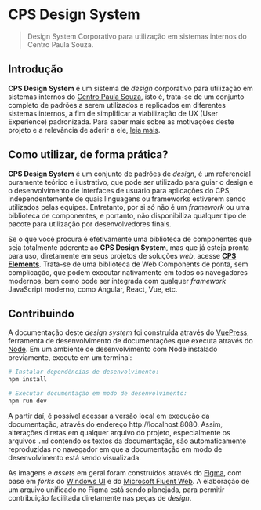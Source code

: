 # CPS Design System

> Design System Corporativo para utilização em sistemas internos do Centro Paula Souza.

## Introdução

**CPS Design System** é um sistema de _design_ corporativo para utilização em sistemas internos do [Centro Paula Souza](https://www.cps.sp.gov.br/), isto é, trata-se de um conjunto completo de padrões a serem utilizados e replicados em diferentes sistemas internos, a fim de simplificar a viabilização de UX (User Experience) padronizada. Para saber mais sobre as motivações deste projeto e a relevância de aderir a ele, [leia mais](https://cpsrepositorio.github.io/cps-design-system/guia-visual/#introducao).

## Como utilizar, de forma prática?

**CPS Design System** é um conjunto de padrões de _design_, é um referencial puramente teórico e ilustrativo, que pode ser utilizado para guiar o design e o desenvolvimento de interfaces de usuário para aplicações do CPS, independentemente de quais linguagens ou frameworks estiverem sendo utilizados pelas equipes. Entretanto, por si só não é um _framework_ ou uma biblioteca de componentes, e portanto, não disponibiliza qualquer tipo de pacote para utilização por desenvolvedores finais.

Se o que você procura é efetivamente uma biblioteca de componentes que seja totalmente aderente ao **CPS Design System**, mas que já esteja pronta para uso, diretamente em seus projetos de soluções _web_, acesse **[CPS Elements](https://cpsrepositorio.github.io/cps-elements/)**. Trata-se de uma biblioteca de Web Components de ponta, sem complicação, que podem executar nativamente em todos os navegadores modernos, bem como pode ser integrada com qualquer _framework_ JavaScript moderno, como Angular, React, Vue, etc.

## Contribuindo

A documentação deste _design system_ foi construída através do [VuePress](https://vuepress.vuejs.org/), ferramenta de desenvolvimento de documentações que executa através do [Node](https://nodejs.org/en/). Em um ambiente de desenvolvimento com Node instalado previamente, execute em um terminal:

``` bash
# Instalar dependências de desenvolvimento:
npm install

# Executar documentação em modo de desenvolvimento:
npm run dev
```

A partir daí, é possível acessar a versão local em execução da documentação, através do endereço http://localhost:8080. Assim, alterações diretas em qualquer arquivo do projeto, especialmente os arquivos `.md` contendo os textos da documentação, são automaticamente reproduzidas no navegador em que a documentação em modo de desenvolvimento está sendo visualizada.

As imagens e _assets_ em geral foram construídos através do [Figma](https://www.figma.com/), com base em _forks_ do [Windows UI](https://www.figma.com/community/file/989931624019688277) e do [Microsoft Fluent Web](https://www.figma.com/community/file/836828295772957889). A elaboração de um arquivo unificado no Figma está sendo planejada, para permitir contribuição facilitada diretamente nas peças de _design_.
